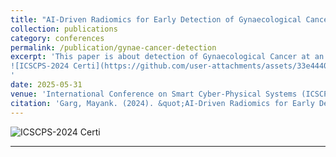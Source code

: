 ```yaml
---
title: "AI-Driven Radiomics for Early Detection of Gynaecological Cancers: A Multimodal Approach"
collection: publications
category: conferences
permalink: /publication/gynae-cancer-detection
excerpt: 'This paper is about detection of Gynaecological Cancer at an early stage
![ICSCPS-2024 Certi](https://github.com/user-attachments/assets/33e44401-b70e-46e8-9787-28a9f8a8d381)
'
date: 2025-05-31
venue: 'International Conference on Smart Cyber-Physical Systems (ICSCPS-2024)'
citation: 'Garg, Mayank. (2024). &quot;AI-Driven Radiomics for Early Detection of Gynaecological Cancers: A Multimodal Approach.&quot; <i>International Conference on Smart Cyber-Physical Systems</i>.'
---
```

![ICSCPS-2024 Certi](https://github.com/user-attachments/assets/33e44401-b70e-46e8-9787-28a9f8a8d381)

---
